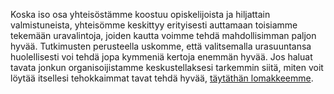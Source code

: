 Koska iso osa yhteisöstämme koostuu opiskelijoista ja hiljattain valmistuneista, yhteisömme keskittyy erityisesti auttamaan toisiamme tekemään uravalintoja, joiden kautta voimme tehdä mahdollisimman paljon hyvää. Tutkimusten perusteella uskomme, että valitsemalla urasuuntansa huolellisesti voi tehdä jopa kymmeniä kertoja enemmän hyvää. Jos haluat tavata jonkun organisoijistamme keskustellaksesi tarkemmin siitä, miten voit löytää itsellesi tehokkaimmat tavat tehdä hyvää, [täytäthän lomakkeemme](https://docs.google.com/forms/d/e/1FAIpQLSf8Xo_ADgMP-gH8X0vrAnkS_QtOTeODRr_yyP8pXyIG0Dq72w/viewform?usp=sf_link).